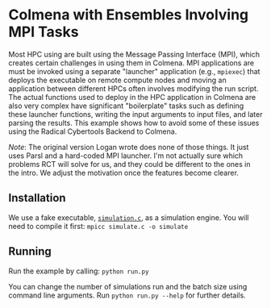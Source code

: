 # Colmena with Ensembles Involving MPI Tasks

Most HPC using are built using the Message Passing Interface (MPI),
which creates certain challenges in using them in Colmena.
MPI applications are must be invoked using a separate "launcher" application (e.g., `mpiexec`) that 
deploys the executable on remote compute nodes and moving an application between different HPCs often involves
modifying the run script.
The actual functions used to deploy in the HPC application in Colmena are also very complex have significant "boilerplate" tasks such as 
defining these launcher functions, writing the input arguments to input files, and later parsing the results.
This example shows how to avoid some of these issues using the Radical Cybertools Backend to Colmena.

*Note*: The original version Logan wrote does none of those things. It just uses Parsl and a hard-coded MPI launcher.
I'm not actually sure which problems RCT will solve for us, and they could be different to the ones in the intro. 
We adjust the motivation once the features become clearer.

## Installation

We use a fake executable, [`simulation.c`](./simulate.c), as a simulation engine. 
You will need to compile it first: `mpicc simulate.c -o simulate`

## Running

Run the example by calling: `python run.py`

You can change the number of simulations run and the batch size using command line arguments. 
Run `python run.py --help` for further details.
